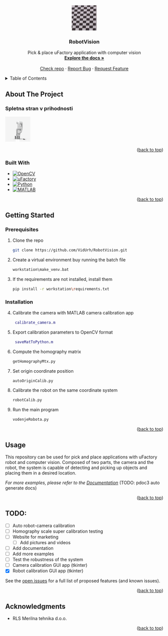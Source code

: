 <!-- Improved compatibility of back to top link: See: https://github.com/othneildrew/Best-README-Template/pull/73 -->
<a name="readme-top"></a>
<!--
*** Thanks for checking out the Best-README-Template. If you have a suggestion
*** that would make this better, please fork the repo and create a pull request
*** or simply open an issue with the tag "enhancement".
*** Don't forget to give the project a star!
*** Thanks again! Now go create something AMAZING! :D
-->



<!-- PROJECT LOGO -->
<br />
<div align="center">
  <a href="https://example.com">
    <img src="images/logo.png" alt="Logo" width="80" height="80">
  </a>

<h3 align="center">RobotVision</h3>

  <p align="center">
    Pick & place uFactory application with computer vision
    <br />
    <a href="https://github.com/VidUrh/RobotVision"><strong>Explore the docs »</strong></a>
    <br />
    <br />
    <a href="https://github.com/VidUrh/RobotVision">Check repo</a>
    ·
    <a href="https://github.com/VidUrh/RobotVision/issues">Report Bug</a>
    ·
    <a href="https://github.com/VidUrh/RobotVision/issues">Request Feature</a>
  </p>
</div>



<!-- TABLE OF CONTENTS -->
<details>
  <summary>Table of Contents</summary>
  <ol>
    <li>
      <a href="#about-the-project">About The Project</a>
      <ul>
        <li><a href="#built-with">Built With</a></li>
      </ul>
    </li>
    <li>
      <a href="#getting-started">Getting Started</a>
      <ul>
        <li><a href="#prerequisites">Prerequisites</a></li>
        <li><a href="#installation">Installation</a></li>
      </ul>
    </li>
    <li><a href="#usage">Usage</a></li>
    <li><a href="#TODO">TODO:</a></li>
    <li><a href="#acknowledgments">Acknowledgments</a></li>
  </ol>
</details>



<!-- ABOUT THE PROJECT -->
## About The Project
### Spletna stran v prihodnosti
 <a href="https://github.com/VidUrh/RobotVision">
    <img src="images/logo.gif" alt="Logo" width="80" height="80">
  </a>


<p align="right">(<a href="#readme-top">back to top</a>)</p>



### Built With

* [![OpenCV][OpenCV]][OpenCV-url]
* [![uFactory][uFactory]][uFactory-url]
* [![Python][Python]][Python-url]
* [![MATLAB][MATLAB]][MATLAB-url]

<p align="right">(<a href="#readme-top">back to top</a>)</p>



<!-- GETTING STARTED -->
## Getting Started


### Prerequisites
1. Clone the repo
   ```sh
   git clone https://github.com/VidUrh/RobotVision.git
    ```
2. Create a virtual environment buy running the batch file
   ```bat
   workstation\make_venv.bat
   ```
3. If the requirements are not installed, install them
   ```sh
   pip install -r workstation\requirements.txt
   ```
### Installation
4. Calibrate the camera with MATLAB camera calibration app
   ```matlab
    calibrate_camera.m
    ```
5. Export calibration parameters to OpenCV format
   ```matlab
    saveMatToPython.m
    ```
6. Compute the homography matrix
   ```python
   getHomographyMtx.py
    ```
7. Set origin coordinate position
    ```python
    autoOriginCalib.py
     ```
8. Calibrate the robot on the same coordinate system
    ```python
    robotCalib.py
    ```
9. Run the main program
    ```python
    vodenjeRobota.py
    ```

<p align="right">(<a href="#readme-top">back to top</a>)</p>



<!-- USAGE EXAMPLES -->
## Usage

This repository can be used for pick and place applications with uFactory robot and computer vision.
Composed of two parts, the camera and the robot, the system is capable of detecting and picking up objects and placing them in a desired location.

_For more examples, please refer to the [Documentation](https://example.com)_ (TODO: pdoc3 auto generate docs)

<p align="right">(<a href="#readme-top">back to top</a>)</p>



<!-- TODO -->
## TODO:

- [ ] Auto robot-camera calibration
- [ ] Homography scale super calibration testing
- [ ] Website for marketing
    - [ ] Add pictures and videos
- [ ] Add documentation
- [ ] Add more examples
- [ ] Test the robustness of the system
- [ ] Camera calibration GUI app (tkinter)
- [x] Robot calibration GUI app (tkinter)

See the [open issues](https://github.com/VidUrh/RobotVision/issues) for a full list of proposed features (and known issues).

<p align="right">(<a href="#readme-top">back to top</a>)</p>




<!-- ACKNOWLEDGMENTS -->
## Acknowledgments

* RLS Merilna tehnika d.o.o.

<p align="right">(<a href="#readme-top">back to top</a>)</p>



<!-- MARKDOWN LINKS & IMAGES -->
<!-- https://www.markdownguide.org/basic-syntax/#reference-style-links -->
[contributors-shield]: https://img.shields.io/github/contributors/VidUrh/RobotVision.svg?style=for-the-badge
[contributors-url]: https://github.com/VidUrh/RobotVision/graphs/contributors
[forks-shield]: https://img.shields.io/github/forks/VidUrh/RobotVision.svg?style=for-the-badge
[forks-url]: https://github.com/VidUrh/RobotVision/network/members
[stars-shield]: https://img.shields.io/github/stars/VidUrh/RobotVision.svg?style=for-the-badge
[stars-url]: https://github.com/VidUrh/RobotVision/stargazers
[issues-shield]: https://img.shields.io/github/issues/VidUrh/RobotVision.svg?style=for-the-badge
[issues-url]: https://github.com/VidUrh/RobotVision/issues
[license-shield]: https://img.shields.io/github/license/VidUrh/RobotVision.svg?style=for-the-badge
[license-url]: https://github.com/VidUrh/RobotVision/blob/master/LICENSE.txt
[linkedin-shield]: https://img.shields.io/badge/-LinkedIn-black.svg?style=for-the-badge&logo=linkedin&colorB=555
[product-screenshot]: images/logo.png
[OpenCV]: https://img.shields.io/badge/OpenCV-27338e?style=for-the-badge&logo=OpenCV&logoColor=white
[OpenCV-url]: https://opencv.org/
[uFactory]: https://img.shields.io/badge/uFactory-27338e?style=for-the-badge&logo=uFactory&logoColor=white
[uFactory-url]: https://www.ufactory.cc/
[Python]: https://img.shields.io/badge/Python-FFD43B?style=for-the-badge&logo=python&logoColor=blue
[Python-url]: https://www.python.org/
[MATLAB]: https://img.shields.io/badge/MATLAB-27338e?style=for-the-badge&logo=MATLAB&logoColor=white
[MATLAB-url]: https://www.mathworks.com/products/matlab.html
